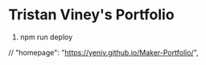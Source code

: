 # Tristan Viney's Portfolio

1. npm run deploy


// "homepage": "https://yeniv.github.io/Maker-Portfolio/",